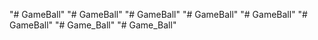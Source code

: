 "# GameBall" 
"# GameBall" 
"# GameBall" 
"# GameBall" 
"# GameBall" 
"# GameBall" 
"# Game_Ball" 
"# Game_Ball" 
